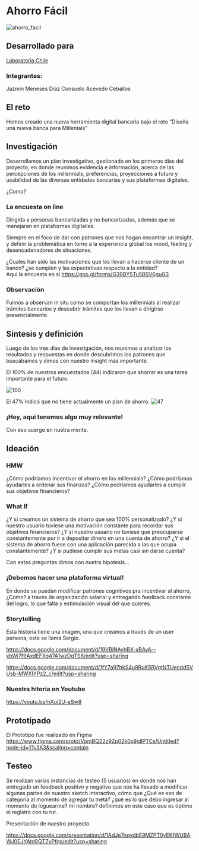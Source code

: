 # Ahorro Fácil
![ahorro_facil](https://user-images.githubusercontent.com/32283943/38060103-9c7546d0-32bf-11e8-9b84-1eb703e6d66b.png)

## Desarrollado para
[Laboratoria Chile](https://www.figma.com/proto/VpmBQ22z9Zp02k0x9jdlPTCs/Untitled?node-id=1%3A3&scaling=contain)
### Integrantes: 
Jazmin Meneses Diaz
Consuelo Acevedo Ceballos

## El reto
Hemos creado una nueva herramienta digital bancaria  bajo el reto “Diseña una nueva banca para Millenials”

## Investigación 


Desarrollamos un plan investigativo, gestionado en los primeros días del proyecto, en donde reunimos evidencia e información, acerca de las percepciones de los millennials, preferencias, proyecciones a futuro y usabilidad de las diversas entidades bancarias y sus plataformas digitales.

¿Como?

### La encuesta on line
Dirigida a personas bancarizadas y no bancarizadas, además que se manejaran en plataformas digitalles. 

Siempre en el foco de dar con patrones que nos hagan encontrar un insight, y definir la problemática en torno a la experiencia global los mood, feeling y desencadenadores de situaciones.

¿Cuales han sido las motivaciones que los llevan a hacerse cliente de un banco? ¿se cumplen y las expectativas respecto a la entidad?  
 Aqui la encuesta en si https://goo.gl/forms/G39BY5Tu5BSV6guG3

### Observación
Fuimos a observan in situ como se comportan los millennials al realizar trámites bancarios y descubrir trámites que  los llevan a dirigirse presencialmente. 


## Sintesis y definición


Luego de los tres días de investigación, nos reunimos a analizar los resultados y respuestas en donde descubrimos los patrones que buscábamos y dimos con nuestro insight más importante. 

El 100% de nuestros encuestados (44)  indicaron que ahorrar es una tarea importante para el futuro. 


![100](https://user-images.githubusercontent.com/32283943/38060772-967ce488-32c2-11e8-825a-c7df70d07faf.png)

El 47% indicó que no tiene actualmente un plan de ahorro. 
![47](https://user-images.githubusercontent.com/32283943/38060774-9d29cc38-32c2-11e8-9113-42c5c5d0d7af.png)

### ¡Hey, aqui tenemos algo muy relevante! 
Con eso suerge en nuetra mente.

## Ideación

### HMW
¿Cómo podríamos incentivar el ahorro en los millennials?
¿Cómo podríamos ayudarles a ordenar sus finanzas?
¿Cómo podríamos ayudarles a cumplir sus objetivos financieros?

### What If

¿Y si creamos un sistema de ahorro que sea 100% personalizado?
¿Y si nuestro usuario tuviese una motivación constante para recordar sus objetivos financieros?
¿Y si nuestro usuario no tuviese que preocuparse constantemente por ir a depositar dinero en una cuenta de ahorro?
¿Y si el sistema de ahorro fuese con una aplicación parecida a las que ocupa constantemente?
¿Y si pudiese cumplir sus metas casi sin darse cuenta?


Con estas preguntas dimos con nuetra hipotesis... 
### ¡Debemos hacer una plataforma virtual!
En donde se puedan modificar patrones cognitivos pra incentivar al ahorro, ¿Como? a través de organización salarial y entregando feedback constante del logro, lo que falta y estimulación visual del que quieres. 


### Storytelling
Esta historia tiene una imagen, una que creamos a través de un user persona, este se llama Sergio.

https://docs.google.com/document/d/19VBiNAyhBX-xBAyA--xbWi7f9AxdEFXg47A1wzDqTS8/edit?usp=sharing

https://docs.google.com/document/d/1fY7a97hkS4u9RuK5RVgtNTUecddSVUsb-MWXIYPz2_c/edit?usp=sharing

### Nuestra hitoria en Youtube
https://youtu.be/nXui2U-eSw8


## Prototipado

El Prototipo fue realizado en Figma  
https://www.figma.com/proto/VpmBQ22z9Zp02k0x9jdlPTCs/Untitled?node-id=1%3A3&scaling=contain


## Testeo
Se realizan varias instancias de testeo (5 usuarios) en donde nos han entregado un feedback positivo y negativo que nos ha llevado a modificar algunas partes de nuestro sketch interactivo, cómo que ¿Qué es eso de categoría al momento de agregar tu meta? ¿qué es lo que debo ingresar al momento de loguearme? mi nombre? definimos en este caso que es óptimo el registro con tu rut. 



Presentación de nuestro proyecto. 

https://docs.google.com/presentation/d/1AdJe7nqvdbE9MZPT0yEKfWU9AWJ0EJYAtd8QTZyPfqs/edit?usp=sharing




